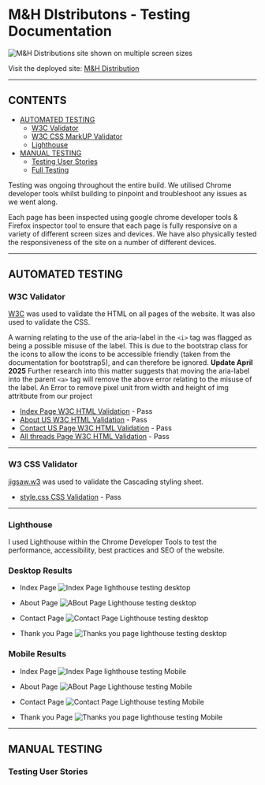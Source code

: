 # M&H DIstributons -  Testing Documentation

![M&H Distributions site shown on multiple screen sizes](assets/images/readme/web-responsiveness.png)

Visit the deployed site: [M&H Distribution](https://mubashirgit1.github.io/mhdistribution/)

- - -

## CONTENTS

* [AUTOMATED TESTING](#AUTOMATED-TESTING)
  * [W3C Validator](#W3C-Validator)
  * [W3C CSS MarkUP Validator ](#W3C-CSS-Validator)
  * [Lighthouse](#Lighthouse)
* [MANUAL TESTING](#MANUAL-TESTING)
  * [Testing User Stories](#Testing-User-Stories)
  * [Full Testing](#Full-Testing)

Testing was ongoing throughout the entire build. We utilised Chrome developer tools whilst building to pinpoint and troubleshoot any issues as we went along.

Each page has been inspected using google chrome developer tools & Firefox inspector tool to ensure that each page is fully responsive on a variety of different screen sizes and devices. We have also physically tested the responsiveness of the site on a number of different devices.

- - -

## AUTOMATED TESTING

### W3C Validator

[W3C](https://validator.w3.org/) was used to validate the HTML on all pages of the website. It was also used to validate the CSS.

A warning relating to the use of the aria-label in the `<i>` tag was flagged as being a possible misuse of the label. This is due to the bootstrap class for the icons to allow the icons to be accessible friendly (taken from the documentation for bootstrap5), and can therefore be ignored.
__Update April 2025__
Further research into this matter suggests that moving the aria-label into the parent `<a>` tag will remove the above error relating to the misuse of the label.
An Error to remove pixel unit from width and height of img attritbute from our project 
* [Index Page W3C HTML Validation](https://validator.w3.org/nu/?doc=https%3A%2F%2Fmubashirgit1.github.io%2Fmhdistribution%2F) - Pass
* [About US W3C HTML Validation](https://validator.w3.org/nu/?doc=https%3A%2F%2Fmubashirgit1.github.io%2Fmhdistribution%2Fabout.html) - Pass
* [Contact US Page W3C HTML Validation](https://validator.w3.org/nu/?doc=https%3A%2F%2Fmubashirgit1.github.io%2Fmhdistribution%2Fcontact.html) - Pass
* [All threads Page W3C HTML Validation](https://validator.w3.org/nu/?doc=https%3A%2F%2Fmubashirgit1.github.io%2Fmhdistribution%2Fthanks.html%3F) - Pass


- - -

### W3 CSS Validator

[jigsaw.w3](https://jigsaw.w3.org/css-validator) was used to validate the Cascading styling sheet.

* [style.css CSS Validation](assets//testing/css-validation.png) - Pass

- - -

### Lighthouse

I used Lighthouse within the Chrome Developer Tools to test the performance, accessibility, best practices and SEO of the website.

### Desktop Results

* Index Page
  ![Index Page lighthouse testing desktop](documentation/testing/lighhouse-index-dp.png)

* About Page
  ![ABout Page Lighthouse testing desktop](documentation/testing/lighthouse-about-dp.png)
  
* Contact Page
  ![Contact Page Lighthouse testing desktop](documentation/testing/lighthouse-contact-dp.png)
  
* Thank you Page
  ![Thanks you page lighthouse testing desktop](documentation/testing/lighthouse-thanks-dp.png)

### Mobile Results

* Index Page
  ![Index Page lighthouse testing Mobile](documentation/testing/lighthouse-index-mobile.png)

* About Page
  ![ABout Page Lighthouse testing Mobile](documentation/testing/lighthouse-about-dp.png)
  
* Contact Page
  ![Contact Page Lighthouse testing Mobile](documentation/testing/lighthouse-contact-mobile.png)
  
* Thank you Page
  ![Thanks you page lighthouse testing Mobile](documentation/testing/lighthouse-thanks-mobile.png)

- - -

## MANUAL TESTING

### Testing User Stories
